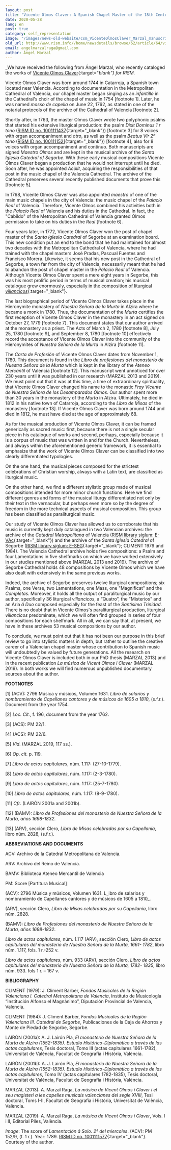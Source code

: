 ```yaml
---
layout: post
title: 'Vicente Olmos Claver: A Spanish Chapel Master of the 18th Century'
date: 2020-05-28
lang: en
post: true
category: self_representation
image: "/images/news-old-website/csm_VicenteOlmosClaver_Marzal_manuscript__2__cd9d20d296.png"
old_url: http://www.rism.info//home/newsdetails/browse/62/article/64/vicente-olmos-claver-a-spanish-chapel-master-of-the-18th-century.html
email: angelmarzalraga@gmail.com
author: Ángel Marzal
---
```



_We have received the following from Ángel Marzal, who recently cataloged the works of [Vicente Olmos Claver](https://opac.rism.info/search?View=rism&author=Vicente+Olmos+Claver){:target="_blank"} for RISM._

Vicente Olmos Claver was born around 1744 in Catarroja, a Spanish town located near Valencia. According to documentation in the Metropolitan Cathedral of Valencia, our chapel master began singing as an _infantillo_ in the Cathedral's choir of the chapel of music in 1754 [footnote 1]. Later, he was named _mosso de capella_ on June 22, 1762, as stated in one of the notarial protocols of the archive of the Cathedral of Valencia [footnote 2].

Shortly after, in 1763, the master Olmos Claver wrote two polyphonic psalms that started his extensive liturgical production: the psalm _Dixit Dominus 1.r tono_ ([RISM ID no. 1001111437](https://opac.rism.info/search?id=1001111437&View=rism){:target="_blank"}) [footnote 3] for 8 voices with organ accompaniment and _otro_, as well as the psalm _Beatus Vir 2º tono_ ([RISM ID no. 1001111521](https://opac.rism.info/search?id=1001111521&View=rism){:target="_blank"}) [footnote 4], also for 8 voices with organ accompaniment and continuo. Both manuscripts are signed _Maestro Olmos_ and are kept in the musical archive of the _Santa Iglesia Catedral of Segorbe_. With these early musical compositions Vicente Olmos Claver began a production that he would not interrupt until he died. Soon after, he was appointed _Acòlit_, acquiring the responsibilities of that post in the music chapel of the Valencia Cathedral. The archive of the Cathedral preserves several recently published documents that prove this [footnote 5].

In 1768, Vicente Olmos Claver was also appointed _maestro_ of one of the main music chapels in the city of Valencia: the music chapel of the _Palacio Real_ of Valencia. Therefore, Vicente Olmos combined his activities both in the _Palacio Real_ of Valencia and his duties in the Cathedral. In fact, the "Cabildo" of the Metropolitan Cathedral of Valencia granted Olmos permission to take on his duties in the _Real_ [footnote 6].

Four years later, in 1772, Vicente Olmos Claver won the post of chapel master of the _Santa Iglesia Catedral_ of Segorbe at an examination board. This new condition put an end to the bond that he had maintained for almost two decades with the Metropolitan Cathedral of Valencia, where he had trained with the chapel masters José Pradas, Pascual Fuentes and Francisco Morera. Likewise, it seems that his new post in the Cathedral of Segorbe, a town far from the city of Valencia, necessarily meant that he had to abandon the post of chapel master in the _Palacio Real_ of Valencia. Although Vicente Olmos Claver spent a mere eight years in Segorbe, this was his most prolific period in terms of musical creation; his musical catalogue grew enormously, [especially in the composition of liturgical _villancicos_](https://opac.rism.info/search?View=rism&author=Vicente+Olmos+Claver&q=villancicos){:target="_blank"}.

The last biographical period of Vicente Olmos Claver takes place in the Hieronymite monastery of _Nuestra Señora de la Murta_ in Alzira where he became a monk in 1780. Thus, the documentation of the _Murta_ certifies the first reception of Vicente Olmos Claver in the monastery in an act signed on October 27, 1779 [footnote 7]. This document states that our author arrived at the monastery as a priest. The Acts of March 2, 1780 [footnote 8], July 25, 1780 [footnote 9], and September 8, 1780 [footnote 10] effectively record the acceptance of Vicente Olmos Claver into the community of the Hieronymites of _Nuestra Señora de la Murta_ in Alzira [footnote 11].

The _Carta de Profesión_ of Vicente Olmos Claver dates from November 1, 1780. This document is found in the _Libro de profesiones del monasterio de Nuestra Señora de la Murta_ which is kept in the library of the _Ateneo Mercantil_ of Valencia [footnote 12]. This manuscript went unnoticed for over 230 years until it was published in our research (MARZAL 2013 and 2019). We must point out that it was at this time, a time of extraordinary spirituality, that Vicente Olmos Claver changed his name to the monastic _Fray Vicente de Nuestra Señora de los Desamparados Olmos_. Our author spent more than 30 years in the monastery of the _Murta_ in Alzira. Ultimately, he died in 1812 in his native town of Catarroja, according to the _Libro de Misas_ of the monastery [footnote 13]. If Vicente Olmos Claver was born around 1744 and died in 1812, he must have died at the age of approximately 68.

As for the musical production of Vicente Olmos Claver, it can be framed generically as sacred music: first, because there is not a single secular piece in his catalogue of works and second, perhaps, especially because it is a corpus of music that was written in and for the Church. Nevertheless, and always within the aforementioned generic framework, it is essential to emphasize that the work of Vicente Olmos Claver can be classified into two clearly differentiated typologies.

On the one hand, the musical pieces composed for the strictest celebrations of Christian worship, always with a Latin text, are classified as liturgical music.

On the other hand, we find a different stylistic group made of musical compositions intended for more minor church functions. Here we find different genres and forms of the musical liturgy differentiated not only by their text in the vernacular, but perhaps even more so by the degree of freedom in the more technical aspects of musical composition. This group has been classified as paraliturgical music.

Our study of Vicente Olmos Claver has allowed us to corroborate that his music is currently kept duly catalogued in two Valencian archives: the archive of the _Catedral Metropolitana_ of Valencia ([RISM library siglum: E-VAc](https://opac.rism.info/search?View=rism&siglum=E-VAc&author=Vicente+Olmos+Claver){:target="_blank"}) and the archive of the _Santa Iglesia Catedral_ of Segorbe ([RISM library siglum: E-SEG](https://opac.rism.info/search?View=rism&siglum=E-SEG&author=Vicente+Olmos+Claver){:target="_blank"}; CLIMENT 1979 and 1984). The Valencia Cathedral archive holds five compositions: a Psalm and four Lamentations in five shelfmarks on which we have worked extensively in our studies mentioned above (MARZAL 2013 and 2019). The archive of Segorbe Cathedral holds 48 compositions by Vicente Olmos which we have also dealt with extensively in the same previous works.

Indeed, the archive of Segorbe preserves twelve liturgical compositions; six Psalms, one Verse, two Lamentations, one Mass, one "Magnificat" and the _Completas_. Moreover, it holds all the output of paraliturgical music by our author, specifically 36 liturgical _villancicos_, a “Quatro”, the "Misterios" and an Aria _â Duo_ composed especially for the feast of the _Santísima Trinidad_. There is no doubt that in Vicente Olmos's paraliturgical production, liturgical _villancicos_ predominate, which we will often find grouped in series of four compositions for each shelfmark. All in all, we can say that, at present, we have in these archives 53 musical compositions by our author.

To conclude, we must point out that it has not been our purpose in this brief review to go into stylistic matters in depth, but rather to outline the creative career of a Valencian chapel master whose contribution to Spanish music will undoubtedly be valued by future generations. All the research on Vicente Olmos Claver is included both in our PhD thesis (MARZAL 2013) and in the recent publication _La música de Vicent Olmos i Claver_ (MARZAL 2019). In both works we will find numerous unpublished documentary sources about the author.


**FOOTNOTES**

[1] (ACV): 2796 Música y músicos, Volumen 1631. _Libro de salarios y nombramiento de Capellanes cantores y de músicos de 1605 a 1810_, (s.f.r.). Document from the year 1754.

[2] _Loc. Cit._, f. 196, document from the year 1762.

[3] (ACS): PM 22/1.

[4] (ACS): PM 22/6.

[5] _Vid_. (MARZAL 2019, 117 ss.).

[6] _Op. cit._ p. 119.

[7] _Libro de actos capitulares_, núm. 1.117: (27-10-1779).

[8] _Libro de actos capitulares_, núm. 1.117: (2-3-1780).

[9] _Libro de actos capitulares_, núm. 1.117: (25-7-1780).

[10] _Libro de actos capitulares_, núm. 1.117: (8-9-1780).

[11] _Cfr_. (LAIRÓN 2001a and 2001b).

[12] (BAMV): _Libro de Profesiones del monasterio de Nuestra Señora de la Murta, años 1698-1832_.

[13] (ARV), sección Clero, _Libro de Misas celebradas por su Capellanía_, libro núm. 2828, (s.f.r.).

**ABBREVIATIONS AND DOCUMENTS**

ACV: Archivo de la Catedral Metropolitana de Valencia.

ARV: Archivo del Reino de Valencia.

BAMV: Biblioteca Ateneo Mercantil de Valencia

PM: Score [Partitura Musical]

(ACV): 2796 Música y músicos, Volumen 1631. L_ibro de salarios y nombramiento de Capellanes cantores y de músicos de 1605 a 1810_.

(ARV), sección Clero, _Libro de Misas celebradas por su Capellanía_, libro núm. 2828.

(BAMV): _Libro de Profesiones del monasterio de Nuestra Señora de la Murta, años 1698-1832_.

_Libro de actos capitulares_, núm. 1.117 (ARV), sección Clero, _Libro de actos capitulares del monasterio de Nuestra Señora de la Murta, 1661- 1782_, libro núm. 1.117, fols. 1 r.-252 v.

_Libro de actos capitulares_, núm. 933 (ARV), sección Clero, _Libro de actos capitulares del monasterio de Nuestra Señora de la Murta, 1782- 1835_, libro núm. 933. fols 1 r. – 167 v.

**BIBLIOGRAPHY**

CLIMENT (1979): J. Climent Barber, _Fondos Musicales de la Región Valenciana I. Catedral Metropolitana de Valencia_, Instituto de Musicología “Institución Alfonso el Magnánimo”, Diputación Provincial de Valencia, Valencia.

CLIMENT (1984): J. Climent Barber, _Fondos Musicales de la Región Valenciana III. Catedral de Segorbe_, Publicaciones de la Caja de Ahorros y Monte de Piedad de Segorbe, Segorbe.

LAIRÓN (2001a): A. J. Lairón Pla, _El monasterio de Nuestra Señora de la Murta de Alzira (1552-1835). Estudio Histórico-Diplomático a través de las actas capitulares_, Tesis doctoral, Tomo III (actas capitulares 1661-1782), Universitat de València, Facultat de Geografía i Història, València.

LAIRÓN (2001b): A. J. Lairón Pla, _El monasterio de Nuestra Señora de la Murta de Alzira (1552-1835). Estudio Histórico-Diplomático a través de las actas capitulares_, Tomo IV (actas capitulares 1782-1835), Tesis doctoral, Universitat de València, Facultat de Geografía i Història, València.

MARZAL (2013): A. Marzal Raga, _La música de Vicent Olmos i Claver i el seu magisteri a les capelles musicals valencianes del segle XVIII_, Tesi doctoral, Toms I-II, Facultat de Geografia i Història, Universitat de València, València.

MARZAL (2019): A. Marzal Raga, _La música de Vicent Olmos i Claver_, Vols. I i II, Editorial Piles, València.

_Image_: The score of _Lamentación â Solo. 2ª del miercoles_. (ACV): PM 152/9, (f. 1 r.). Year: 1789. [RISM ID no. 1001111577](https://opac.rism.info/search?id=1001111577&View=rism){:target="_blank"}. Courtesy of the author.

<script type="text/javascript">var switchTo5x=true;</script><script type="text/javascript" src="http://w.sharethis.com/button/buttons.js"></script><script type="text/javascript">stLight.options({publisher: "9b601438-1ce1-49d8-bfd7-9cff5df54c17", doNotHash: false, doNotCopy: false, hashAddressBar: false});</script>
